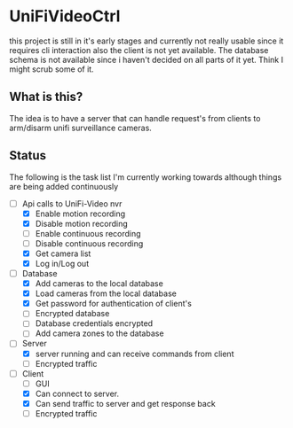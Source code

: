# UniFiVideoCtrl
this project is still in it's early stages and currently not really usable since it requires cli interaction also the client is not yet available.
The database schema is not available since i haven't decided on all parts of it yet. Think I might scrub some of it.

## What is this?
The idea is to have a server that can handle request's from clients to arm/disarm unifi surveillance cameras.

## Status
The following is the task list I'm currently working towards although things are being added continuously

- [ ] Api calls to UniFi-Video nvr
  - [x] Enable motion recording
  - [x] Disable motion recording
  - [ ] Enable continuous recording
  - [ ] Disable continuous recording
  - [x] Get camera list
  - [x] Log in/Log out
- [ ] Database
  - [x] Add cameras to the local database
  - [x] Load cameras from the local database
  - [x] Get password for authentication of client's
  - [ ] Encrypted database
  - [ ] Database credentials encrypted
  - [ ] Add camera zones to the database
- [ ] Server
  - [x] server running and can receive commands from client
  - [ ] Encrypted traffic

- [ ] Client
  - [ ] GUI
  - [x] Can connect to server.
  - [x] Can send traffic to server and get response back
  - [ ] Encrypted traffic
